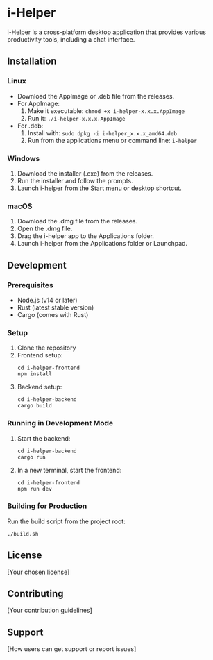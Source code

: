# i-Helper

i-Helper is a cross-platform desktop application that provides various productivity tools, including a chat interface.

## Installation

### Linux
- Download the AppImage or .deb file from the releases.
- For AppImage:
  1. Make it executable: `chmod +x i-helper-x.x.x.AppImage`
  2. Run it: `./i-helper-x.x.x.AppImage`
- For .deb:
  1. Install with: `sudo dpkg -i i-helper_x.x.x_amd64.deb`
  2. Run from the applications menu or command line: `i-helper`

### Windows
1. Download the installer (.exe) from the releases.
2. Run the installer and follow the prompts.
3. Launch i-helper from the Start menu or desktop shortcut.

### macOS
1. Download the .dmg file from the releases.
2. Open the .dmg file.
3. Drag the i-helper app to the Applications folder.
4. Launch i-helper from the Applications folder or Launchpad.

## Development

### Prerequisites
- Node.js (v14 or later)
- Rust (latest stable version)
- Cargo (comes with Rust)

### Setup
1. Clone the repository
2. Frontend setup:
   ```
   cd i-helper-frontend
   npm install
   ```
3. Backend setup:
   ```
   cd i-helper-backend
   cargo build
   ```

### Running in Development Mode
1. Start the backend:
   ```
   cd i-helper-backend
   cargo run
   ```
2. In a new terminal, start the frontend:
   ```
   cd i-helper-frontend
   npm run dev
   ```

### Building for Production
Run the build script from the project root:
```
./build.sh
```

## License
[Your chosen license]

## Contributing
[Your contribution guidelines]

## Support
[How users can get support or report issues]
